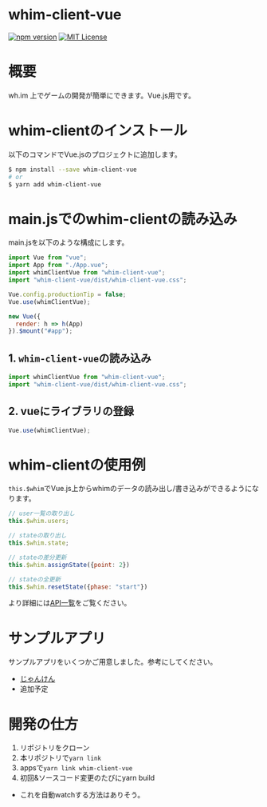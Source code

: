 # whim-client-vue
[![npm version](https://badge.fury.io/js/whim-client-vue.svg)](https://badge.fury.io/js/whim-client-vue)
[![MIT License](http://img.shields.io/badge/license-MIT-blue.svg?style=flat)](LICENSE)

# 概要
wh.im 上でゲームの開発が簡単にできます。Vue.js用です。

# whim-clientのインストール

以下のコマンドでVue.jsのプロジェクトに追加します。

```bash
$ npm install --save whim-client-vue
# or
$ yarn add whim-client-vue
```

# main.jsでのwhim-clientの読み込み

main.jsを以下のような構成にします。

```js
import Vue from "vue";
import App from "./App.vue";
import whimClientVue from "whim-client-vue";
import "whim-client-vue/dist/whim-client-vue.css";

Vue.config.productionTip = false;
Vue.use(whimClientVue);

new Vue({
  render: h => h(App)
}).$mount("#app");
```

## 1. `whim-client-vue`の読み込み
```js
import whimClientVue from "whim-client-vue";
import "whim-client-vue/dist/whim-client-vue.css";
```

## 2. vueにライブラリの登録
```js
Vue.use(whimClientVue);
```

# whim-clientの使用例
`this.$whim`でVue.js上からwhimのデータの読み出し/書き込みができるようになります。

```js
// user一覧の取り出し
this.$whim.users;

// stateの取り出し
this.$whim.state;

// stateの差分更新
this.$whim.assignState({point: 2})

// stateの全更新
this.$whim.resetState({phase: "start"})
```

より詳細には[API一覧](https://docs.wh.im/developer/whim-client-vue-api)をご覧ください。

# サンプルアプリ
サンプルアプリをいくつかご用意しました。参考にしてください。
- [じゃんけん](https://github.com/whimRTC/whim-janken)
- 追加予定

# 開発の仕方
1. リポジトリをクローン
2. 本リポジトリで`yarn link`
3. appsで`yarn link whim-client-vue`
4. 初回&ソースコード変更のたびにyarn build
- これを自動watchする方法はありそう。
